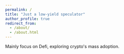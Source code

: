 ```yaml
---
permalink: /
title: "Just a low-yield speculator"
author_profile: true
redirect_from: 
  - /about/
  - /about.html
---
```


Mainly focus on Defi, exploring crypto's mass adoption.
